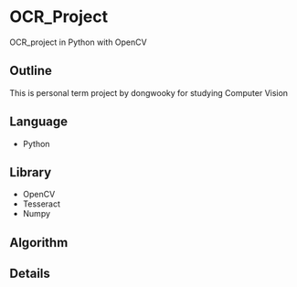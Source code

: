 # OCR_Project
OCR_project in Python with OpenCV

## Outline
This is personal term project by dongwooky for studying Computer Vision 


## Language

- Python

## Library
- OpenCV
- Tesseract
- Numpy

## Algorithm



## Details

